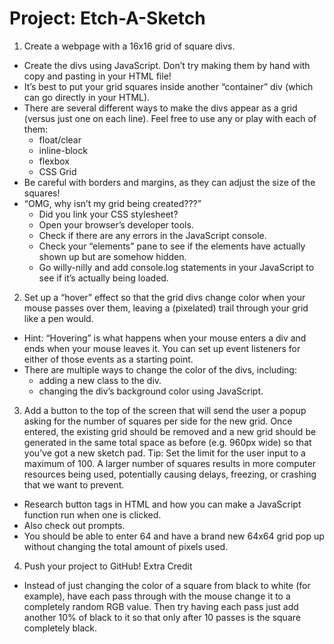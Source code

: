# Project: Etch-A-Sketch

1. Create a webpage with a 16x16 grid of square divs.

- Create the divs using JavaScript. Don’t try making them by hand with copy and pasting in your HTML file!
- It’s best to put your grid squares inside another “container” div (which can go directly in your HTML).
- There are several different ways to make the divs appear as a grid (versus just one on each line). Feel free to use any or play with each of them:
  - float/clear
  - inline-block
  - flexbox
  - CSS Grid
- Be careful with borders and margins, as they can adjust the size of the squares!
- “OMG, why isn’t my grid being created???”
  - Did you link your CSS stylesheet?
  - Open your browser’s developer tools.
  - Check if there are any errors in the JavaScript console.
  - Check your “elements” pane to see if the elements have actually shown up but are somehow hidden.
  - Go willy-nilly and add console.log statements in your JavaScript to see if it’s actually being loaded.

2. Set up a “hover” effect so that the grid divs change color when your mouse passes over them, leaving a (pixelated) trail through your grid like a pen would.

- Hint: “Hovering” is what happens when your mouse enters a div and ends when your mouse leaves it. You can set up event listeners for either of those events as a starting point.
- There are multiple ways to change the color of the divs, including:
  - adding a new class to the div.
  - changing the div’s background color using JavaScript.

3. Add a button to the top of the screen that will send the user a popup asking for the number of squares per side for the new grid. Once entered, the existing grid should be removed and a new grid should be generated in the same total space as before (e.g. 960px wide) so that you’ve got a new sketch pad. Tip: Set the limit for the user input to a maximum of 100. A larger number of squares results in more computer resources being used, potentially causing delays, freezing, or crashing that we want to prevent.

- Research button tags in HTML and how you can make a JavaScript function run when one is clicked.
- Also check out prompts.
- You should be able to enter 64 and have a brand new 64x64 grid pop up without changing the total amount of pixels used.

4. Push your project to GitHub!
   Extra Credit

- Instead of just changing the color of a square from black to white (for example), have each pass through with the mouse change it to a completely random RGB value. Then try having each pass just add another 10% of black to it so that only after 10 passes is the square completely black.

